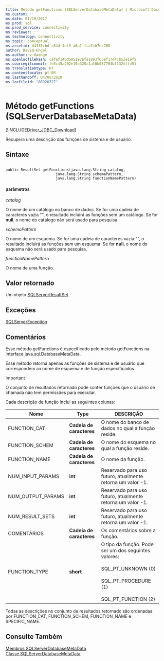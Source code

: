 ```yaml
---
title: Método getFunctions (SQLServerDatabaseMetaData) | Microsoft Docs
ms.custom: ''
ms.date: 01/19/2017
ms.prod: sql
ms.prod_service: connectivity
ms.reviewer: ''
ms.technology: connectivity
ms.topic: conceptual
ms.assetid: 44335cbd-c84d-4ef3-a6a1-fca7eb7ec768
author: David-Engel
ms.author: v-daenge
ms.openlocfilehash: cafef140d505197bfe1993f65ef17d4cb53e19f5
ms.sourcegitcommit: fe5c45a492e19a320a1a36b037704bf132dffd51
ms.translationtype: HT
ms.contentlocale: pt-BR
ms.lasthandoff: 04/08/2020
ms.locfileid: "80920327"
---
```

# <a name="getfunctions-method-sqlserverdatabasemetadata"></a>Método getFunctions (SQLServerDatabaseMetaData)
[!INCLUDE[Driver_JDBC_Download](../../../includes/driver_jdbc_download.md)]

  Recupera uma descrição das funções de sistema e de usuário.  
  
## <a name="syntax"></a>Sintaxe  
  
```  
  
public ResultSet getFunctions(java.lang.String catalog,  
                       java.lang.String schemaPattern,  
                       java.lang.String functionNamePattern)  
```  
  
#### <a name="parameters"></a>parâmetros  
 *catalog*  
  
 O nome de um catálogo no banco de dados. Se for uma cadeia de caracteres vazia "", o resultado incluirá as funções sem um catálogo. Se for **null**, o nome do catálogo não será usado para pesquisa.  
  
 *schemaPattern*  
  
 O nome de um esquema. Se for uma cadeia de caracteres vazia "", o resultado incluirá as funções sem um esquema. Se for **null**, o nome do esquema não será usado para pesquisa.  
  
 *functionNamePattern*  
  
 O nome de uma função.  
  
## <a name="return-value"></a>Valor retornado  
 Um objeto [SQLServerResultSet](../../../connect/jdbc/reference/sqlserverresultset-class.md).  
  
## <a name="exceptions"></a>Exceções  
 [SQLServerException](../../../connect/jdbc/reference/sqlserverexception-class.md)  
  
## <a name="remarks"></a>Comentários  
 Esse método getFunctions é especificado pelo método getFunctions na interface java.sql.DatabaseMetaData.  
  
 Esse método retorna apenas as funções de sistema e de usuário que correspondem ao nome de esquema e de função especificados.  
  
> [!IMPORTANT]  
>  O conjunto de resultados retornado pode conter funções que o usuário de chamada não tem permissões para executar.  
  
 Cada descrição de função inclui as seguintes colunas:  
  
|Nome|Type|DESCRIÇÃO|  
|----------|----------|-----------------|  
|FUNCTION_CAT|**Cadeia de caracteres**|O nome do banco de dados no qual a função reside.|  
|FUNCTION_SCHEM|**Cadeia de caracteres**|O nome do esquema no qual a função reside.|  
|FUNCTION_NAME|**Cadeia de caracteres**|O nome da função.|  
|NUM_INPUT_PARAMS|**int**|Reservado para uso futuro, atualmente retorna um valor -1.|  
|NUM_OUTPUT_PARAMS|**int**|Reservado para uso futuro, atualmente retorna um valor -1.|  
|NUM_RESULT_SETS|**int**|Reservado para uso futuro, atualmente retorna um valor -1.|  
|COMENTÁRIOS|**Cadeia de caracteres**|Os comentários sobre a função.|  
|FUNCTION_TYPE|**short**|O tipo da função. Pode ser um dos seguintes valores:<br /><br /> SQL_PT_UNKNOWN (0)<br /><br /> SQL_PT_PROCEDURE (1)<br /><br /> SQL_PT_FUNCTION (2)|  
  
 Todas as descrições no conjunto de resultados retornado são ordenadas por FUNCTION_CAT, FUNCTION_SCHEM, FUNCTION_NAME e SPECIFIC_NAME.  
  
## <a name="see-also"></a>Consulte Também  
 [Membros SQLServerDatabaseMetaData](../../../connect/jdbc/reference/sqlserverdatabasemetadata-members.md)   
 [Classe SQLServerDatabaseMetaData](../../../connect/jdbc/reference/sqlserverdatabasemetadata-class.md)  
  
  
